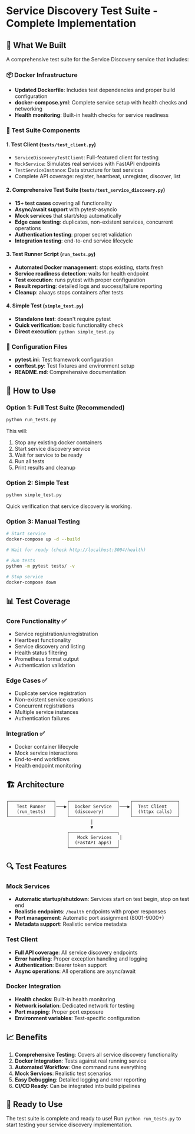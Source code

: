# Service Discovery Test Suite - Complete Implementation

## 🎯 **What We Built**

A comprehensive test suite for the Service Discovery service that includes:

### 📦 **Docker Infrastructure**
- **Updated Dockerfile**: Includes test dependencies and proper build configuration
- **docker-compose.yml**: Complete service setup with health checks and networking
- **Health monitoring**: Built-in health checks for service readiness

### 🧪 **Test Suite Components**

#### 1. **Test Client** (`tests/test_client.py`)
- `ServiceDiscoveryTestClient`: Full-featured client for testing
- `MockService`: Simulates real services with FastAPI endpoints
- `TestServiceInstance`: Data structure for test services
- Complete API coverage: register, heartbeat, unregister, discover, list

#### 2. **Comprehensive Test Suite** (`tests/test_service_discovery.py`)
- **15+ test cases** covering all functionality
- **Async/await support** with pytest-asyncio
- **Mock services** that start/stop automatically
- **Edge case testing**: duplicates, non-existent services, concurrent operations
- **Authentication testing**: proper secret validation
- **Integration testing**: end-to-end service lifecycle

#### 3. **Test Runner Script** (`run_tests.py`)
- **Automated Docker management**: stops existing, starts fresh
- **Service readiness detection**: waits for health endpoint
- **Test execution**: runs pytest with proper configuration
- **Result reporting**: detailed logs and success/failure reporting
- **Cleanup**: always stops containers after tests

#### 4. **Simple Test** (`simple_test.py`)
- **Standalone test**: doesn't require pytest
- **Quick verification**: basic functionality check
- **Direct execution**: `python simple_test.py`

### 🔧 **Configuration Files**
- **pytest.ini**: Test framework configuration
- **conftest.py**: Test fixtures and environment setup
- **README.md**: Comprehensive documentation

## 🚀 **How to Use**

### **Option 1: Full Test Suite (Recommended)**
```bash
python run_tests.py
```
This will:
1. Stop any existing docker containers
2. Start service discovery service
3. Wait for service to be ready
4. Run all tests
5. Print results and cleanup

### **Option 2: Simple Test**
```bash
python simple_test.py
```
Quick verification that service discovery is working.

### **Option 3: Manual Testing**
```bash
# Start service
docker-compose up -d --build

# Wait for ready (check http://localhost:3004/health)

# Run tests
python -m pytest tests/ -v

# Stop service
docker-compose down
```

## 📊 **Test Coverage**

### **Core Functionality** ✅
- Service registration/unregistration
- Heartbeat functionality
- Service discovery and listing
- Health status filtering
- Prometheus format output
- Authentication validation

### **Edge Cases** ✅
- Duplicate service registration
- Non-existent service operations
- Concurrent registrations
- Multiple service instances
- Authentication failures

### **Integration** ✅
- Docker container lifecycle
- Mock service interactions
- End-to-end workflows
- Health endpoint monitoring

## 🏗️ **Architecture**

```
┌─────────────────┐    ┌──────────────────┐    ┌─────────────────┐
│   Test Runner   │───▶│  Docker Service  │───▶│  Test Client    │
│   (run_tests)   │    │  (discovery)     │    │  (httpx calls)  │
└─────────────────┘    └──────────────────┘    └─────────────────┘
                                │
                                ▼
                       ┌──────────────────┐
                       │   Mock Services   │
                       │  (FastAPI apps)  │
                       └──────────────────┘
```

## 🔍 **Test Features**

### **Mock Services**
- **Automatic startup/shutdown**: Services start on test begin, stop on test end
- **Realistic endpoints**: `/health` endpoints with proper responses
- **Port management**: Automatic port assignment (8001-9000+)
- **Metadata support**: Realistic service metadata

### **Test Client**
- **Full API coverage**: All service discovery endpoints
- **Error handling**: Proper exception handling and logging
- **Authentication**: Bearer token support
- **Async operations**: All operations are async/await

### **Docker Integration**
- **Health checks**: Built-in health monitoring
- **Network isolation**: Dedicated network for testing
- **Port mapping**: Proper port exposure
- **Environment variables**: Test-specific configuration

## 📈 **Benefits**

1. **Comprehensive Testing**: Covers all service discovery functionality
2. **Docker Integration**: Tests against real running service
3. **Automated Workflow**: One command runs everything
4. **Mock Services**: Realistic test scenarios
5. **Easy Debugging**: Detailed logging and error reporting
6. **CI/CD Ready**: Can be integrated into build pipelines

## 🎉 **Ready to Use**

The test suite is complete and ready to use! Run `python run_tests.py` to start testing your service discovery implementation.

